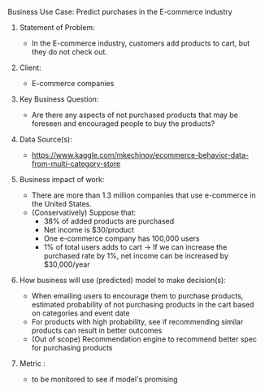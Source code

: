 Business Use Case: Predict purchases in the E-commerce industry

1. Statement of Problem: 
    - In the E-commerce industry, customers add products to cart, but they do not check out.

2. Client: 
    - E-commerce companies

3. Key Business Question: 
    - Are there any aspects of not purchased products that may be foreseen and encouraged people to buy the products? 

4. Data Source(s):
    - https://www.kaggle.com/mkechinov/ecommerce-behavior-data-from-multi-category-store

5. Business impact of work: 
    - There are more than 1.3 million companies that use e-commerce in the United States.
    - (Conservatively) Suppose that:
      * 38% of added products are purchased
      * Net income is $30/product
      * One e-commerce company has 100,000 users
      * 1% of total users adds to cart
    -> If we can increase the purchased rate by 1%, net income can be increased by $30,000/year

6. How business will use (predicted) model to make decision(s):
    - When emailing users to encourage them to purchase products, estimated probability of not purchasing products in the cart based on categories and event date
    - For products with high probability, see if recommending similar products can result in better outcomes
    - (Out of scope) Recommendation engine to recommend better spec for purchasing products

7. Metric : 
    - to be monitored to see if model's promising